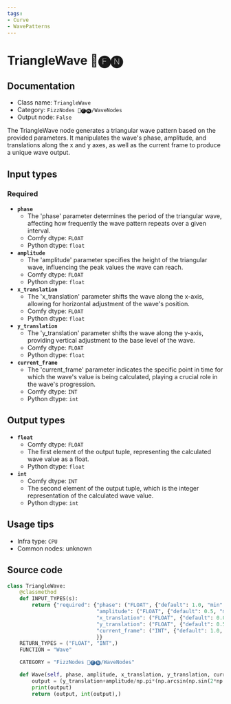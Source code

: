 ```yaml
---
tags:
- Curve
- WavePatterns
---
```


# TriangleWave 📅🅕🅝
## Documentation
- Class name: `TriangleWave`
- Category: `FizzNodes 📅🅕🅝/WaveNodes`
- Output node: `False`

The TriangleWave node generates a triangular wave pattern based on the provided parameters. It manipulates the wave's phase, amplitude, and translations along the x and y axes, as well as the current frame to produce a unique wave output.
## Input types
### Required
- **`phase`**
    - The 'phase' parameter determines the period of the triangular wave, affecting how frequently the wave pattern repeats over a given interval.
    - Comfy dtype: `FLOAT`
    - Python dtype: `float`
- **`amplitude`**
    - The 'amplitude' parameter specifies the height of the triangular wave, influencing the peak values the wave can reach.
    - Comfy dtype: `FLOAT`
    - Python dtype: `float`
- **`x_translation`**
    - The 'x_translation' parameter shifts the wave along the x-axis, allowing for horizontal adjustment of the wave's position.
    - Comfy dtype: `FLOAT`
    - Python dtype: `float`
- **`y_translation`**
    - The 'y_translation' parameter shifts the wave along the y-axis, providing vertical adjustment to the base level of the wave.
    - Comfy dtype: `FLOAT`
    - Python dtype: `float`
- **`current_frame`**
    - The 'current_frame' parameter indicates the specific point in time for which the wave's value is being calculated, playing a crucial role in the wave's progression.
    - Comfy dtype: `INT`
    - Python dtype: `int`
## Output types
- **`float`**
    - Comfy dtype: `FLOAT`
    - The first element of the output tuple, representing the calculated wave value as a float.
    - Python dtype: `float`
- **`int`**
    - Comfy dtype: `INT`
    - The second element of the output tuple, which is the integer representation of the calculated wave value.
    - Python dtype: `int`
## Usage tips
- Infra type: `CPU`
- Common nodes: unknown


## Source code
```python
class TriangleWave:
    @classmethod
    def INPUT_TYPES(s):
        return {"required": {"phase": ("FLOAT", {"default": 1.0, "min": 0.0, "max": 9999.0, "step": 1.0}),
                             "amplitude": ("FLOAT", {"default": 0.5, "min": 0.0, "max": 9999.0, "step": 0.1}),
                             "x_translation": ("FLOAT", {"default": 0.0, "min": 0.0, "max": 9999.0, "step": 1.0}),
                             "y_translation": ("FLOAT", {"default": 0.5, "min": 0.0, "max": 9999.0, "step": 0.05}),
                             "current_frame": ("INT", {"default": 1.0, "min": 0.0, "max": 9999.0, "step": 1.0}),
                             }}
    RETURN_TYPES = ("FLOAT", "INT",)
    FUNCTION = "Wave"

    CATEGORY = "FizzNodes 📅🅕🅝/WaveNodes"

    def Wave(self, phase, amplitude, x_translation, y_translation, current_frame):
        output = (y_translation+amplitude/np.pi*(np.arcsin(np.sin(2*np.pi/phase*current_frame-x_translation))))
        print(output)
        return (output, int(output),)

```
